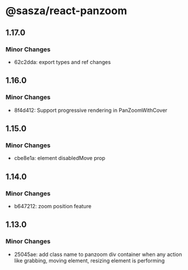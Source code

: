 # @sasza/react-panzoom

## 1.17.0

### Minor Changes

- 62c2dda: export types and ref changes

## 1.16.0

### Minor Changes

- 8f4d412: Support progressive rendering in PanZoomWithCover

## 1.15.0

### Minor Changes

- cbe8e1a: element disabledMove prop

## 1.14.0

### Minor Changes

- b647212: zoom position feature

## 1.13.0

### Minor Changes

- 25045ae: add class name to panzoom div container when any action like grabbing, moving element, resizing element is performing
